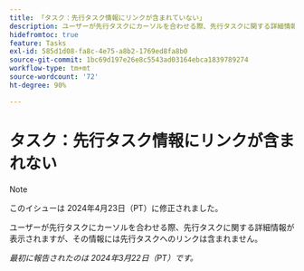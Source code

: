 ```yaml
---
title: 「タスク：先行タスク情報にリンクが含まれていない」
description: ユーザーが先行タスクにカーソルを合わせる際、先行タスクに関する詳細情報が表示されますが、その情報には先行タスクへのリンクは含まれません。
hidefromtoc: true
feature: Tasks
exl-id: 585d1d08-fa8c-4e75-a8b2-1769ed8fa8b0
source-git-commit: 1bc69d197e26e8c5543ad03164ebca1839789274
workflow-type: tm+mt
source-wordcount: '72'
ht-degree: 90%

---
```


# タスク：先行タスク情報にリンクが含まれない

>[!NOTE]
>
>このイシューは 2024年4月23日（PT）に修正されました。

ユーザーが先行タスクにカーソルを合わせる際、先行タスクに関する詳細情報が表示されますが、その情報には先行タスクへのリンクは含まれません。

_最初に報告されたのは 2024年3月22日（PT）です。_

